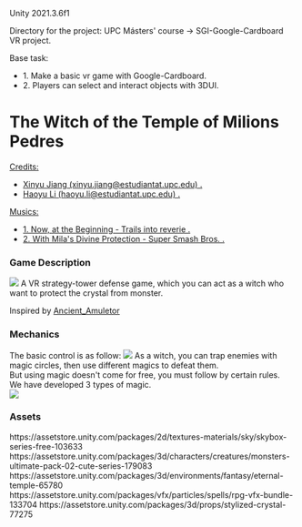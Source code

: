 Unity 2021.3.6f1

Directory for the project: UPC Másters' course -> SGI-Google-Cardboard VR project.

Base task:
<ul>
<li>1. Make a basic vr game with Google-Cardboard.</li>
<li>2. Players can select and interact objects with 3DUI.</li>
</ul>

<h1>The Witch of the Temple of Milions Pedres</h1>
<u>
Credits:
<ul>
<li>Xinyu Jiang (xinyu.jiang@estudiantat.upc.edu) .</li>
<li>Haoyu Li (haoyu.li@estudiantat.upc.edu) .</li>
</ul>
Musics:
<ul>
<li>1. Now, at the Beginning - Trails into reverie .</li>
<li>2. With Mila's Divine Protection - Super Smash Bros. .</li>
</ul>
</u>
<h3>Game Description</h3>
<img src='https://user-images.githubusercontent.com/61742408/201541067-4d1a6f6a-a934-44c8-a1d4-36d39e468911.png'>
A VR strategy-tower defense game, which you can act as a witch who want to protect the crystal from monster. <br>

Inspired by <a href="https://store.steampowered.com/app/665340/Ancient_Amuletor_VR/"> Ancient_Amuletor </a>

<h3>Mechanics</h3>
The basic control is as follow:
<img src='https://user-images.githubusercontent.com/61742408/201541122-027c0794-f2f7-46cc-b93d-869c86886a9f.png'>
As a witch, you can trap enemies with magic circles, then use different magics to defeat them. <br>
But using magic doesn't come for free, you must follow by certain rules.<br>
We have developed 3 types of magic.<br>
<img src='https://user-images.githubusercontent.com/61742408/201541168-ced85cda-ab21-44ff-a10c-ca6c12ca5f5d.png'>

<h3>Assets</h3>
https://assetstore.unity.com/packages/2d/textures-materials/sky/skybox-series-free-103633
https://assetstore.unity.com/packages/3d/characters/creatures/monsters-ultimate-pack-02-cute-series-179083
https://assetstore.unity.com/packages/3d/environments/fantasy/eternal-temple-65780
https://assetstore.unity.com/packages/vfx/particles/spells/rpg-vfx-bundle-133704
https://assetstore.unity.com/packages/3d/props/stylized-crystal-77275




